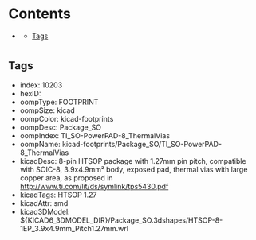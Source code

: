 



Contents
========

* [](#)
	* [Tags](#tags)

# 

## Tags

- index: 10203
- hexID: 
- oompType: FOOTPRINT
- oompSize: kicad
- oompColor: kicad-footprints
- oompDesc: Package_SO
- oompIndex: TI_SO-PowerPAD-8_ThermalVias
- oompName: kicad-footprints/Package_SO/TI_SO-PowerPAD-8_ThermalVias
- kicadDesc: 8-pin HTSOP package with 1.27mm pin pitch, compatible with SOIC-8, 3.9x4.9mm² body, exposed pad, thermal vias with large copper area, as proposed in http://www.ti.com/lit/ds/symlink/tps5430.pdf
- kicadTags: HTSOP 1.27
- kicadAttr: smd
- kicad3DModel: ${KICAD6_3DMODEL_DIR}/Package_SO.3dshapes/HTSOP-8-1EP_3.9x4.9mm_Pitch1.27mm.wrl
